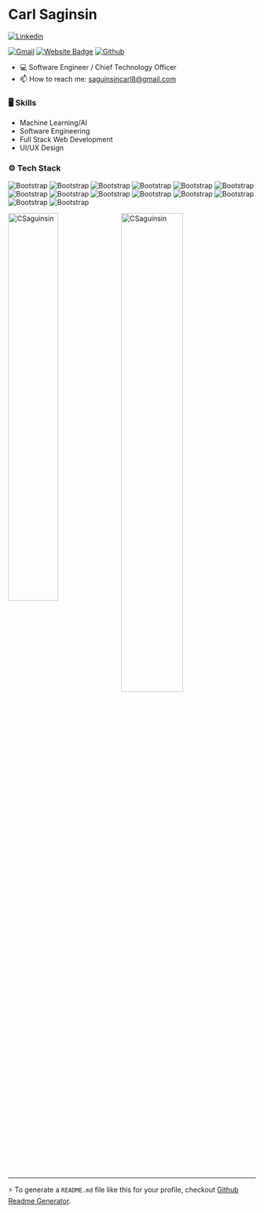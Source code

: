 # Carl Saginsin



[![Linkedin](https://img.shields.io/badge/-LinkedIn-blue?style=flat&logo=Linkedin&logoColor=white)](https://www.linkedin.com/in/https://www.linkedin.com/in/carl-saginsin-30358928a//)

[![Gmail](https://img.shields.io/badge/-Gmail-c14438?style=flat&logo=Gmail&logoColor=white)](mailto:saguinsincarl8@gmail.com)
[![Website Badge](https://img.shields.io/badge/-Website-c14438?style=flat&logo=Google-Chrome&logoColor=white&link=https://carlsaginsin.vercel.app/)](https://carlsaginsin.vercel.app/)
[![Github](https://img.shields.io/github/followers/CSaguinsin?label=Follow&style=social)](https://github.com/CSaguinsin)

- 💻  Software Engineer / Chief Technology Officer 
- 📫 How to reach me: saguinsincarl8@gmail.com




### 🖥 Skills

- Machine Learning/AI
- Software Engineering
- Full Stack Web Development
- UI/UX Design
### ⚙️ Tech Stack

![Bootstrap](https://img.shields.io/badge/-Python-05122A?style=flat&logo=Python&color=353535) ![Bootstrap](https://img.shields.io/badge/-Javascript-05122A?style=flat&logo=Javascript&color=353535) ![Bootstrap](https://img.shields.io/badge/-Html-05122A?style=flat&logo=Html&color=353535) ![Bootstrap](https://img.shields.io/badge/-CSS-05122A?style=flat&logo=CSS&color=353535) ![Bootstrap](https://img.shields.io/badge/-JQuery-05122A?style=flat&logo=JQuery&color=353535) ![Bootstrap](https://img.shields.io/badge/-PHP-05122A?style=flat&logo=PHP&color=353535) ![Bootstrap](https://img.shields.io/badge/-Laravel-05122A?style=flat&logo=Laravel&color=353535) ![Bootstrap](https://img.shields.io/badge/-ReactJs-05122A?style=flat&logo=ReactJs&color=353535) ![Bootstrap](https://img.shields.io/badge/-NextJs-05122A?style=flat&logo=NextJs&color=353535) ![Bootstrap](https://img.shields.io/badge/-Flask-05122A?style=flat&logo=Flask&color=353535) ![Bootstrap](https://img.shields.io/badge/-Django-05122A?style=flat&logo=Django&color=353535) ![Bootstrap](https://img.shields.io/badge/-MySQL-05122A?style=flat&logo=MySQL&color=353535) ![Bootstrap](https://img.shields.io/badge/-Tailwindcss-05122A?style=flat&logo=Tailwindcss&color=353535) ![Bootstrap](https://img.shields.io/badge/-Git-05122A?style=flat&logo=Git&color=353535)

<div>
  <img width="45%" align="left" src="https://github-readme-stats.vercel.app/api/top-langs?username=CSaguinsin&show_icons=true&locale=en&layout=compact" alt="CSaguinsin" />
  <img width="50%"  src="https://github-readme-streak-stats.herokuapp.com/?user=CSaguinsin&" alt="CSaguinsin" />
</div>


---
:zap: To generate a `README.md` file like this for your profile, checkout [Github Readme Generator](https://hejazizo-github-profile-readme-srcstreamlit-app-i6skm7.streamlit.app/).
